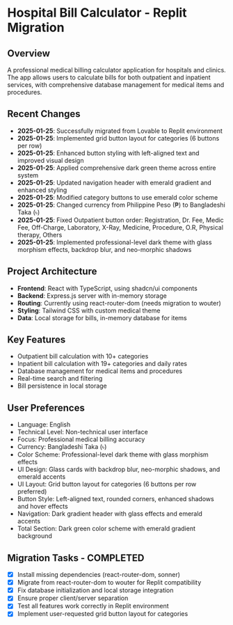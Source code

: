 # Hospital Bill Calculator - Replit Migration

## Overview
A professional medical billing calculator application for hospitals and clinics. The app allows users to calculate bills for both outpatient and inpatient services, with comprehensive database management for medical items and procedures.

## Recent Changes
- **2025-01-25**: Successfully migrated from Lovable to Replit environment
- **2025-01-25**: Implemented grid button layout for categories (6 buttons per row)
- **2025-01-25**: Enhanced button styling with left-aligned text and improved visual design
- **2025-01-25**: Applied comprehensive dark green theme across entire system
- **2025-01-25**: Updated navigation header with emerald gradient and enhanced styling
- **2025-01-25**: Modified category buttons to use emerald color scheme
- **2025-01-25**: Changed currency from Philippine Peso (₱) to Bangladeshi Taka (৳)
- **2025-01-25**: Fixed Outpatient button order: Registration, Dr. Fee, Medic Fee, Off-Charge, Laboratory, X-Ray, Medicine, Procedure, O.R, Physical therapy, Others
- **2025-01-25**: Implemented professional-level dark theme with glass morphism effects, backdrop blur, and neo-morphic shadows

## Project Architecture
- **Frontend**: React with TypeScript, using shadcn/ui components
- **Backend**: Express.js server with in-memory storage
- **Routing**: Currently using react-router-dom (needs migration to wouter)
- **Styling**: Tailwind CSS with custom medical theme
- **Data**: Local storage for bills, in-memory database for items

## Key Features
- Outpatient bill calculation with 10+ categories
- Inpatient bill calculation with 19+ categories and daily rates
- Database management for medical items and procedures
- Real-time search and filtering
- Bill persistence in local storage

## User Preferences
- Language: English
- Technical Level: Non-technical user interface
- Focus: Professional medical billing accuracy
- Currency: Bangladeshi Taka (৳)
- Color Scheme: Professional-level dark theme with glass morphism effects
- UI Design: Glass cards with backdrop blur, neo-morphic shadows, and emerald accents
- UI Layout: Grid button layout for categories (6 buttons per row preferred)
- Button Style: Left-aligned text, rounded corners, enhanced shadows and hover effects
- Navigation: Dark gradient header with glass effects and emerald accents
- Total Section: Dark green color scheme with emerald gradient background

## Migration Tasks - COMPLETED
- [x] Install missing dependencies (react-router-dom, sonner)
- [x] Migrate from react-router-dom to wouter for Replit compatibility
- [x] Fix database initialization and local storage integration
- [x] Ensure proper client/server separation
- [x] Test all features work correctly in Replit environment
- [x] Implement user-requested grid button layout for categories